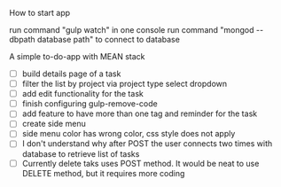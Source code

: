 How to start app

run command "gulp watch" in one console
run command "mongod --dbpath database path" to connect to database

A simple to-do-app with MEAN stack

- [ ] build details page of a task
- [ ] filter the list by project via project type select dropdown
- [ ] add edit functionality for the task
- [ ] finish configuring gulp-remove-code
- [ ] add feature to have more than one tag and reminder for the task
- [ ] create side menu
- [ ] side menu color has wrong color, css style does not apply
- [ ] I don't understand why after POST the user connects two times with database to retrieve list of tasks
- [ ] Currently delete taks uses POST method. It would be neat to use DELETE method, but it requires more coding
